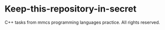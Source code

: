 # Keep-this-repository-in-secret
C++ tasks from mmcs programming languages practice. All rights reserved.
